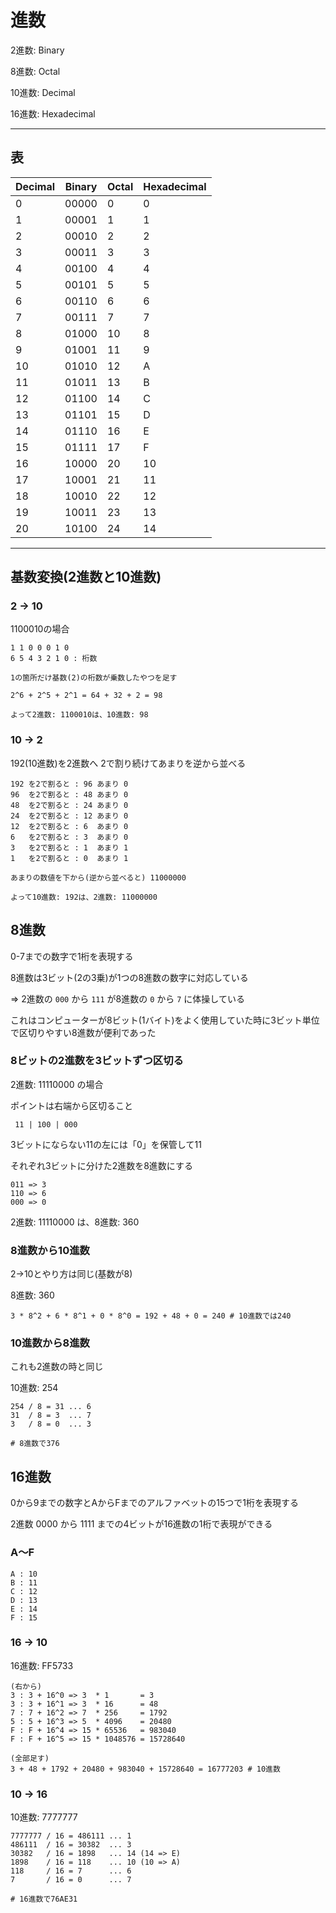 # 進数

2進数:  Binary 

8進数:  Octal

10進数: Decimal

16進数: Hexadecimal

---

## 表

| Decimal | Binary  | Octal | Hexadecimal |
|---------|---------|-------|-------------|
|   0     | 00000   |   0   |      0      |
|   1     | 00001   |   1   |      1      |
|   2     | 00010   |   2   |      2      |
|   3     | 00011   |   3   |      3      |
|   4     | 00100   |   4   |      4      |
|   5     | 00101   |   5   |      5      |
|   6     | 00110   |   6   |      6      |
|   7     | 00111   |   7   |      7      |
|   8     | 01000   |  10   |      8      |
|   9     | 01001   |  11   |      9      |
|  10     | 01010   |  12   |      A      |
|  11     | 01011   |  13   |      B      |
|  12     | 01100   |  14   |      C      |
|  13     | 01101   |  15   |      D      |
|  14     | 01110   |  16   |      E      |
|  15     | 01111   |  17   |      F      |
|  16     | 10000   |  20   |     10      |
|  17     | 10001   |  21   |     11      |
|  18     | 10010   |  22   |     12      |
|  19     | 10011   |  23   |     13      |
|  20     | 10100   |  24   |     14      |

---

## 基数変換(2進数と10進数)

### 2 → 10

1100010の場合

```
1 1 0 0 0 1 0
6 5 4 3 2 1 0 : 桁数

1の箇所だけ基数(2)の桁数が乗数したやつを足す

2^6 + 2^5 + 2^1 = 64 + 32 + 2 = 98

よって2進数: 1100010は、10進数: 98
```

### 10 → 2

192(10進数)を2進数へ
2で割り続けてあまりを逆から並べる
```
192 を2で割ると : 96 あまり 0
96  を2で割ると : 48 あまり 0
48  を2で割ると : 24 あまり 0
24  を2で割ると : 12 あまり 0
12  を2で割ると : 6  あまり 0
6   を2で割ると : 3  あまり 0
3   を2で割ると : 1  あまり 1
1   を2で割ると : 0  あまり 1

あまりの数値を下から(逆から並べると) 11000000

よって10進数: 192は、2進数: 11000000
```

## 8進数

0-7までの数字で1桁を表現する

8進数は3ビット(2の3乗)が1つの8進数の数字に対応している

=> 2進数の `000` から `111` が8進数の `0` から `7` に体操している

これはコンピューターが8ビット(1バイト)をよく使用していた時に3ビット単位で区切りやすい8進数が便利であった

### 8ビットの2進数を3ビットずつ区切る

2進数: 11110000 の場合

ポイントは右端から区切ること

```
 11 | 100 | 000
```

3ビットにならない11の左には「0」を保管して11

それぞれ3ビットに分けた2進数を8進数にする

```
011 => 3
110 => 6
000 => 0
```

2進数: 11110000 は、8進数: 360

### 8進数から10進数

2→10とやり方は同じ(基数が8)

8進数: 360

```
3 * 8^2 + 6 * 8^1 + 0 * 8^0 = 192 + 48 + 0 = 240 # 10進数では240
```

### 10進数から8進数

これも2進数の時と同じ

10進数: 254
```
254 / 8 = 31 ... 6
31  / 8 = 3  ... 7
3   / 8 = 0  ... 3

# 8進数で376
```

## 16進数

0から9までの数字とAからFまでのアルファベットの15つで1桁を表現する

2進数 0000 から 1111 までの4ビットが16進数の1桁で表現ができる

### A～F
```
A : 10
B : 11
C : 12
D : 13
E : 14
F : 15
```

### 16 → 10

16進数: FF5733

```
(右から)
3 : 3 + 16^0 => 3  * 1       = 3
3 : 3 + 16^1 => 3  * 16      = 48
7 : 7 + 16^2 => 7  * 256     = 1792
5 : 5 + 16^3 => 5  * 4096    = 20480
F : F + 16^4 => 15 * 65536   = 983040
F : F + 16^5 => 15 * 1048576 = 15728640

(全部足す) 
3 + 48 + 1792 + 20480 + 983040 + 15728640 = 16777203 # 10進数
```

### 10 → 16

10進数: 7777777

```
7777777 / 16 = 486111 ... 1
486111  / 16 = 30382  ... 3
30382   / 16 = 1898   ... 14 (14 => E)
1898    / 16 = 118    ... 10 (10 => A) 
118     / 16 = 7      ... 6
7       / 16 = 0      ... 7

# 16進数で76AE31
```

